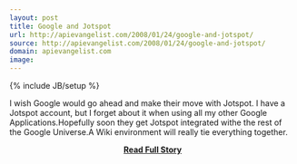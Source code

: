 ```yaml
---
layout: post
title: Google and Jotspot
url: http://apievangelist.com/2008/01/24/google-and-jotspot/
source: http://apievangelist.com/2008/01/24/google-and-jotspot/
domain: apievangelist.com
image: 
---
```

{% include JB/setup %}<p>I wish Google would go ahead and make their move with Jotspot.  I have a Jotspot account, but I forget about it when using all my other Google Applications.Hopefully soon they get Jotspot integrated withe the rest of the Google Universe.A  Wiki environment will really tie everything together.</p>
<center><p><a href="http://apievangelist.com/2008/01/24/google-and-jotspot/" style='padding:25px; font-sze:18px; font-weight: bold;'>Read Full Story</a></p></center>
